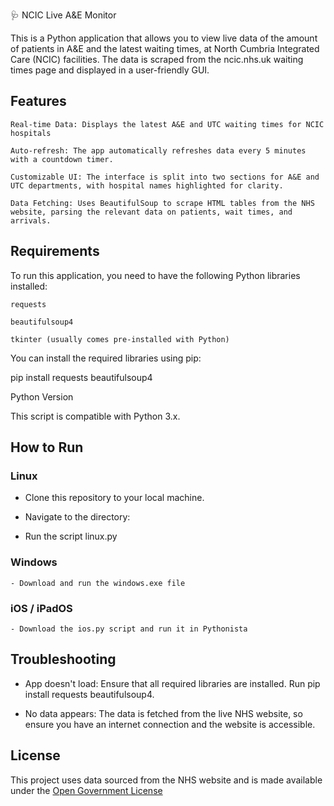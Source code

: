 🩺 NCIC Live A&E Monitor

This is a Python application that allows you to view live data of the amount of patients in A&E and the latest waiting times, at North Cumbria Integrated Care (NCIC) facilities. The data is scraped from the ncic.nhs.uk waiting times page and displayed in a user-friendly GUI.


## Features

    Real-time Data: Displays the latest A&E and UTC waiting times for NCIC hospitals

    Auto-refresh: The app automatically refreshes data every 5 minutes with a countdown timer.

    Customizable UI: The interface is split into two sections for A&E and UTC departments, with hospital names highlighted for clarity.

    Data Fetching: Uses BeautifulSoup to scrape HTML tables from the NHS website, parsing the relevant data on patients, wait times, and arrivals.

## Requirements

To run this application, you need to have the following Python libraries installed:

    requests

    beautifulsoup4

    tkinter (usually comes pre-installed with Python)

You can install the required libraries using pip:

pip install requests beautifulsoup4

Python Version

This script is compatible with Python 3.x.

## How to Run

### Linux
   - Clone this repository to your local machine.

   - Navigate to the directory:

   - Run the script linux.py

### Windows

    - Download and run the windows.exe file

### iOS / iPadOS

    - Download the ios.py script and run it in Pythonista


## Troubleshooting

   - App doesn't load: Ensure that all required libraries are installed. Run pip install requests beautifulsoup4.

   - No data appears: The data is fetched from the live NHS website, so ensure you have an internet connection and the website is accessible.

## License

This project uses data sourced from the NHS website and is made available under the <a href="https://www.nationalarchives.gov.uk/doc/open-government-licence/version/3/">Open Government License</a>
